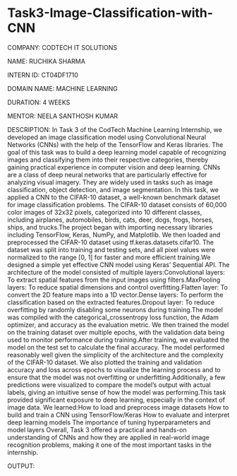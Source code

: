 # Task3-Image-Classification-with-CNN

COMPANY: CODTECH IT SOLUTIONS

NAME: RUCHIKA SHARMA

INTERN ID: CT04DF1710

DOMAIN NAME: MACHINE LEARNING

DURATION: 4 WEEKS 

MENTOR: NEELA SANTHOSH KUMAR

DESCRIPTION: In Task 3 of the CodTech Machine Learning Internship, we developed an image classification model using Convolutional Neural Networks (CNNs) with the help of the TensorFlow and Keras libraries. The goal of this task was to build a deep learning model capable of recognizing images and classifying them into their respective categories, thereby gaining practical experience in computer vision and deep learning.
CNNs are a class of deep neural networks that are particularly effective for analyzing visual imagery. They are widely used in tasks such as image classification, object detection, and image segmentation. In this task, we applied a CNN to the CIFAR-10 dataset, a well-known benchmark dataset for image classification problems. The CIFAR-10 dataset consists of 60,000 color images of 32x32 pixels, categorized into 10 different classes, including airplanes, automobiles, birds, cats, deer, dogs, frogs, horses, ships, and trucks.The project began with importing necessary libraries including TensorFlow, Keras, NumPy, and Matplotlib. We then loaded and preprocessed the CIFAR-10 dataset using tf.keras.datasets.cifar10. The dataset was split into training and testing sets, and all pixel values were normalized to the range [0, 1] for faster and more efficient training.We designed a simple yet effective CNN model using Keras’ Sequential API. The architecture of the model consisted of multiple layers:Convolutional layers: To extract spatial features from the input images using filters.MaxPooling layers: To reduce spatial dimensions and control overfitting.Flatten layer: To convert the 2D feature maps into a 1D vector.Dense layers: To perform the classification based on the extracted features.Dropout layer: To reduce overfitting by randomly disabling some neurons during training.The model was compiled with the categorical_crossentropy loss function, the Adam optimizer, and accuracy as the evaluation metric. We then trained the model on the training dataset over multiple epochs, with the validation data being used to monitor performance during training.After training, we evaluated the model on the test set to calculate the final accuracy. The model performed reasonably well given the simplicity of the architecture and the complexity of the CIFAR-10 dataset. We also plotted the training and validation accuracy and loss across epochs to visualize the learning process and to ensure that the model was not overfitting or underfitting.Additionally, a few predictions were visualized to compare the model’s output with actual labels, giving an intuitive sense of how the model was performing.This task provided significant exposure to deep learning, especially in the context of image data. We learned:How to load and preprocess image datasets How to build and train a CNN using TensorFlow/Keras How to evaluate and interpret deep learning models The importance of tuning hyperparameters and model layers Overall, Task 3 offered a practical and hands-on understanding of CNNs and how they are applied in real-world image recognition problems, making it one of the most important tasks in the internship.

OUTPUT:
